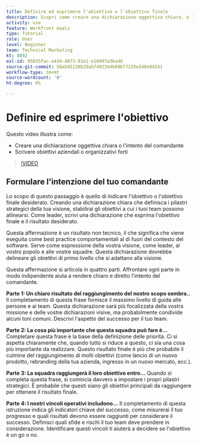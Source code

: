 ```yaml
---
title: Definire ed esprimere l'obiettivo o l'obiettivo finale
description: Scopri come creare una dichiarazione oggettiva chiara, o Intent del Comandante, e scrivere obiettivi aziendali o organizzativi forti.
activity: use
feature: Workfront Goals
type: Tutorial
role: User
level: Beginner
team: Technical Marketing
kt: 8892
exl-id: 95035fac-e434-4073-91e1-e16997a36a46
source-git-commit: 58a545120b29a5f492344b89b77235e548e94241
workflow-type: tm+mt
source-wordcount: '0'
ht-degree: 0%

---
```


# Definire ed esprimere l&#39;obiettivo

Questo video illustra come:

* Creare una dichiarazione oggettiva chiara o l&#39;intento del comandante
* Scrivere obiettivi aziendali o organizzativi forti

>[!VIDEO](https://video.tv.adobe.com/v/335186/?quality=12)

<!--
Your turn graphic
-->

## Formulare l&#39;intenzione del tuo comandante

Lo scopo di questo passaggio è quello di indicare l&#39;obiettivo o l&#39;obiettivo finale desiderato. Creando una dichiarazione chiara che definisca i pilastri strategici della tua visione, stabilirai gli obiettivi a cui i tuoi team possono allinearsi. Come leader, scrivi una dichiarazione che esprima l&#39;obiettivo finale e il risultato desiderato.

Questa affermazione è un risultato non tecnico, il che significa che viene eseguita come best practice comportamentali al di fuori del contesto del software. Serve come espressione della vostra visione, come leader, al vostro popolo e alle vostre squadre. Questa dichiarazione dovrebbe delineare gli obiettivi di primo livello che si adattano alla visione.

Questa affermazione si articola in quattro parti. Affrontare ogni parte in modo indipendente aiuta a rendere chiaro e diretto l&#39;intento del comandante.

**Parte 1: Un chiaro risultato del raggiungimento del nostro scopo sembra..**
Il completamento di questa frase fornisce il massimo livello di guida alle persone e ai team. Questa dichiarazione sarà più focalizzata della vostra missione e delle vostre dichiarazioni visive, ma probabilmente condivide alcuni toni comuni. Descrivi l&#39;aspetto del successo per il tuo team.

**Parte 2: La cosa più importante che questa squadra può fare è...**
Completare questa frase è la base della definizione delle priorità. Ci si aspetta chiaramente che, quando tutto si riduce a questo, ci sia una cosa più importante da realizzare. Questo risultato finale è più che probabile il culmine del raggiungimento di molti obiettivi (come lancio di un nuovo prodotto, rebranding della tua azienda, ingresso in un nuovo mercato, ecc.).

**Parte 3: La squadra raggiungerà il loro obiettivo entro...**
Quando si completa questa frase, si comincia davvero a impostare i propri pilastri strategici. È probabile che questi siano gli obiettivi principali da raggiungere per ottenere il risultato finale.

**Parte 4: I nostri vincoli operativi includono...**
Il completamento di questa istruzione indica gli indicatori chiave del successo, come misurerai il tuo progresso e quali risultati devono essere raggiunti per considerare il successo. Definisci quali sfide e rischi il tuo team deve prendere in considerazione. Identificare questi vincoli ti aiuterà a decidere se l&#39;obiettivo è un go o no.
